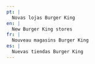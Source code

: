 ```yaml
---
pt: |
  Novas lojas Burger King
en: |
  New Burger King stores
fr: |
  Nouveau magasins Burger King
es: |
  Nuevas tiendas Burger King
---
```

